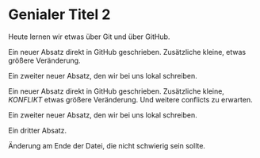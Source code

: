 # Genialer Titel 2

Heute lernen wir etwas über Git und über GitHub.

Ein neuer Absatz direkt in GitHub geschrieben. Zusätzliche kleine, etwas größere Veränderung.

Ein zweiter neuer Absatz, den wir bei uns lokal schreiben.

Ein neuer Absatz direkt in GitHub geschrieben. Zusätzliche kleine, _KONFLIKT_ etwas größere Veränderung. Und weitere conflicts zu erwarten.

Ein zweiter neuer Absatz, den wir bei uns lokal schreiben.

Ein dritter Absatz.

Änderung am Ende der Datei, die nicht schwierig sein sollte.



